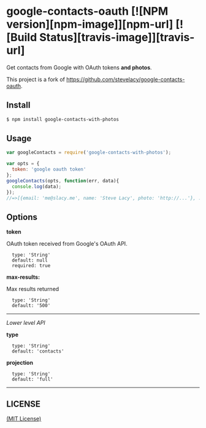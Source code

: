 # google-contacts-oauth [![NPM version][npm-image]][npm-url]  [![Build Status][travis-image]][travis-url]

Get contacts from Google with OAuth tokens **and photos**.

This project is a fork of https://github.com/stevelacy/google-contacts-oauth.

## Install
```sh
$ npm install google-contacts-with-photos
```

## Usage


```js
var googleContacts = require('google-contacts-with-photos');

var opts = {
  token: 'google oauth token'
};
googleContacts(opts, function(err, data){
  console.log(data);
});
//=>[{email: 'me@slacy.me', name: 'Steve Lacy', photo: 'http://...'}, ... ]
```

## Options

**token**

OAuth token received from Google's OAuth API.
```
  type: 'String'
  default: null
  required: true
```

**max-results:**

Max results returned
```
  type: 'String'
  default: '500'
```


 - - -
*Lower level API*

**type**
```
  type: 'String'
  default: 'contacts'
```
**projection**
```
  type: 'String'
  default: 'full'
```

 - - -

## LICENSE

[(MIT License)](https://github.com/hadynz/google-contacts-with-photos/blob/master/LICENSE)
